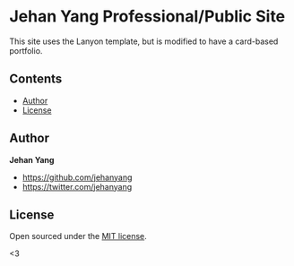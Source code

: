 # Jehan Yang Professional/Public Site

This site uses the Lanyon template, but is modified to have a card-based portfolio.

## Contents

- [Author](#author)
- [License](#license)

## Author

**Jehan Yang**
- <https://github.com/jehanyang>
- <https://twitter.com/jehanyang>


## License

Open sourced under the [MIT license](LICENSE.md).

<3
